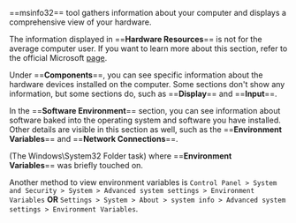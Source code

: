 ==msinfo32== tool gathers information about your computer and displays a comprehensive view of your hardware.

The information displayed in ==**Hardware Resources**== is not for the average computer user. If you want to learn more about this section, refer to the official Microsoft [page](https://docs.microsoft.com/en-us/windows-hardware/drivers/kernel/hardware-resources#:~:text=Hardware%20resources%20are%20the%20assignable,of%20bus%2Drelative%20memory%20addresses.).

Under ==**Components**==, you can see specific information about the hardware devices installed on the computer. Some sections don't show any information, but some sections do, such as ==**Display**== and ==**Input**==.

In the ==**Software Environment**== section, you can see information about software baked into the operating system and software you have installed. Other details are visible in this section as well, such as the ==**Environment Variables**== and ==**Network Connections**==.

(The Windows\System32 Folder task) where ==**Environment Variables**== was briefly touched on.

Another method to view environment variables is `Control Panel > System and Security > System > Advanced system settings > Environment Variables` **OR** `Settings > System > About > system info > Advanced system settings > Environment Variables`.